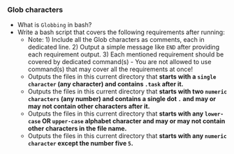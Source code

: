 ### Glob characters
* What is `Globbing` in bash?
* Write a bash script that covers the following requirements after running:
  * Note: 1) Include all the Glob characters as comments, each in dedicated line. 2) Output a simple message like `END` after providing each requirement output. 3) Each mentioned requirement should be covered by dedicated command(s) - You are not allowed to use command(s) that may cover all the requirements at once!
  * Outputs the files in this current directory that **starts with a `single character` (any character) and contains `.task` after it.**
  * Outputs the files in this current directory that **starts with two `numeric characters` (any number) and contains a single dot `.` and may or may not contain other characters after it.**
  * Outputs the files in this current directory that **starts with any `lower-case` OR `upper-case` alphabet character and may or may not contain other characters in the file name.**
  * Outputs the files in this current directory that **starts with any `numeric character` except the number five `5`.**

